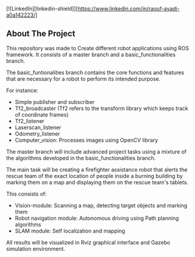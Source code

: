 
<!-- PROJECT SHIELDS -->
[![LinkedIn][linkedin-shield]][https://www.linkedin.com/in/raouf-ayadi-a0a142223/]


<!-- ABOUT THE PROJECT -->
## About The Project

This repository was made to Create different robot applications using ROS framework. It consists of a master branch and a basic_functionalities branch.

The basic_funtionalities branch contains the core functions and features that are necessary for a robot to perform its intended purpose.

For instance: 
* Simple publisher and subscriber
* Tf2_broadcaster (Tf2 refers to the transform library which keeps track of coordinate frames) 
* Tf2_listener
* Laserscan_listener
* Odometry_listener
* Computer_vision: Processes images using OpenCV library 


The master branch will include advanced project tasks using a mixture of the algorithms developed in the basic_functionalities branch.

The main task will be creating a firefighter assistance robot that alerts the rescue team of the exact location of people inside a burning building by marking them on a map and displaying them on the rescue team's tablets.

This consists of:
* Vision-module: Scanning a map, detecting target objects and marking them
* Robot navigation module: Autonomous driving using Path planning algorithms
* SLAM module: Self localization and mapping 


All results will be visualized in Rviz graphical interface and Gazebo simulation environment.
